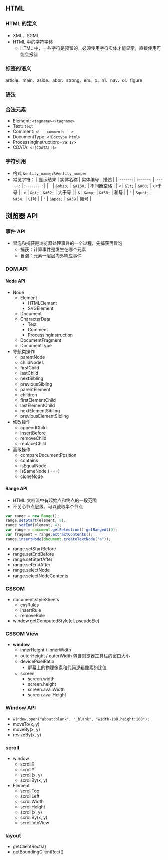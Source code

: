 ## HTML

### HTML 的定义

- XML、SGML
- HTML 中的字符字体
  - HTML 中，一些字符是预留的，必须使用字符实体才能显示，直接使用可能会报错

### 标签的语义

article、main、aside、abbr、strong、em、p、h1、nav、ol、figure

### 语法

### 合法元素

- Element: `<tagname></tagname>`
- Text: `text`
- Comment: `<!-- comments -->`
- DocumentType: `<!Doctype html>`
- ProcessingInstruction: `<?a 1?>`
- CDATA: `<![CDATA[]]>`

### 字符引用

- 格式 `&entity_name;`/`&#entity_number`
- 常见字符：
  | 显示结果 | 实体名称 | 实体编号 | 描述 |
  | :------: | :------: | :------: | :--------: |
  | ` ` | `&nbsp;` | `&#160;` | 不间断空格 |
  | `<` | `&lt;` | `&#60;` | 小于号 |
  | `>` | `&gt;` | `&#62;` | 大于号 |
  | `&` | `&amp;` | `&#38;` | 和号 |
  | `"` | `&quot;` | `&#34;` | 引号 |
  | `'` | `&apos;` | `&#39` | 撇号 |

## 浏览器 API

### 事件 API

- 冒泡和捕获是浏览器处理事件的一个过程，先捕获再冒泡
  - 捕获：计算事件是发生在哪个元素
  - 冒泡：元素一层层向外响应事件

### DOM API

#### Node API

- Node
  - Element
    - HTMLElement
    - SVGElement
  - Document
  - CharacterData
    - Text
    - Comment
    - ProcessingInstruction
  - DocumentFragment
  - DocumentType
- 导航类操作
  - parentNode
  - childNodes
  - firstChild
  - lastChild
  - nextSibling
  - previousSibling
  - parentElement
  - children
  - firstElementChild
  - lastElementChild
  - nextElementSibling
  - previousElementSibling
- 修改操作
  - appendChild
  - insertBefore
  - removeChild
  - replaceChild
- 高级操作
  - compareDocumentPosition
  - contains
  - isEqualNode
  - isSameNode (===)
  - cloneNode

#### Range API

- HTML 文档流中有起始点和终点的一段范围
- 不关心节点层级、可以截取半个节点

```js
var range = new Range();
range.setStart(element, 9);
range.setEnd(element, 4);
var range = document.getSelection().getRangeAt(0);
var fragment = range.extractContents();
range.insertNode(document.createTextNode("a"));
```

- range.setStartBefore
- range.setEndBefore
- range.setStartAfter
- range.setEndAfter
- range.selectNode
- range.selectNodeContents

### CSSOM

- document.styleSheets
  - cssRules
  - insertRule
  - removeRule
- window.getComputedStyle(el, pseudoEle)

### CSSOM View

- **window**
  - innerHeight / innerWidth
  - outerHeight / outerWidth 包含浏览器工具栏的窗口大小
  - devicePixelRatio
    - 屏幕上的物理像素和代码逻辑像素的比值
  - screen
    - screen.width
    - screen.height
    - screen.availWidth
    - screen.availHeight

### Window API

- `window.open("about:blank", "_blank", "width-100,height:100");`
- moveTo(x, y)
- moveBy(x, y)
- resizeBy(x, y)

### scroll

- window
  - scrollX
  - scrollY
  - scroll(x, y)
  - scrollBy(x, y)
- Element
  - scrollTop
  - scrollLeft
  - scrollWidth
  - scrollHeight
  - scroll(x, y)
  - scrollBy(x, y)
  - scrollIntoView

### layout

- getClientRects()
- getBoundingClientRect()
